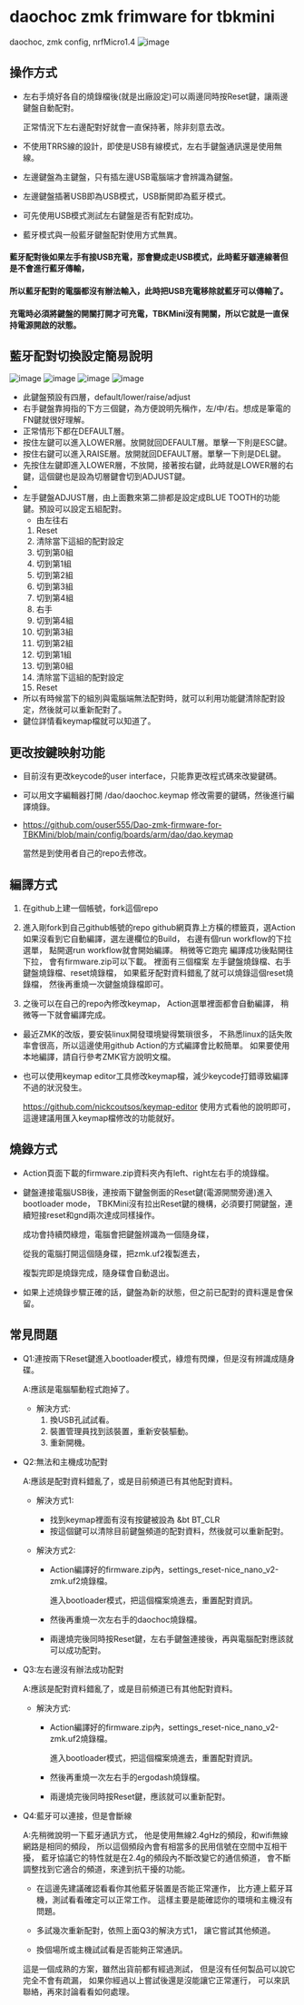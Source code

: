 # daochoc zmk frimware for tbkmini
daochoc, zmk config, nrfMicro1.4
![image](https://github.com/ouser555/daochoc/blob/main/pic/ZwHFFmVuw4.png)


## 操作方式
* 左右手燒好各自的燒錄檔後(就是出廠設定)可以兩邊同時按Reset鍵，讓兩邊鍵盤自動配對。

  正常情況下左右邊配對好就會一直保持著，除非刻意去改。
  
* 不使用TRRS線的設計，即使是USB有線模式，左右手鍵盤通訊還是使用無線。  

* 左邊鍵盤為主鍵盤，只有插左邊USB電腦端才會辨識為鍵盤。

* 左邊鍵盤插著USB即為USB模式，USB斷開即為藍牙模式。

* 可先使用USB模式測試左右鍵盤是否有配對成功。

* 藍牙模式與一般藍牙鍵盤配對使用方式無異。

#### 藍牙配對後如果左手有接USB充電，那會變成走USB模式，此時藍牙雖連線著但是不會進行藍牙傳輸，

#### 所以藍牙配對的電腦都沒有辦法輸入，此時把USB充電移除就藍牙可以傳輸了。

#### 充電時必須將鍵盤的開關打開才可充電，TBKMini沒有開關，所以它就是一直保持電源開啟的狀態。

## 藍牙配對切換設定簡易說明
![image](https://github.com/ouser555/daochoc/blob/main/pic/layerdefault.png)
![image](https://github.com/ouser555/daochoc/blob/main/pic/layerlower.png)
![image](https://github.com/ouser555/daochoc/blob/main/pic/layerraise.png)
![image](https://github.com/ouser555/daochoc/blob/main/pic/layeradjust.png)
  * 此鍵盤預設有四層，default/lower/raise/adjust
  * 右手鍵盤靠拇指的下方三個鍵，為方便說明先稱作，左/中/右。想成是筆電的FN鍵就很好理解。
  * 正常情形下都在DEFAULT層。
  * 按住左鍵可以進入LOWER層。放開就回DEFAULT層。單擊一下則是ESC鍵。
  * 按住右鍵可以進入RAISE層。放開就回DEFAULT層。單擊一下則是DEL鍵。
  * 先按住左鍵即進入LOWER層，不放開，接著按右鍵，此時就是LOWER層的右鍵，這個鍵也是設為切層鍵會切到ADJUST鍵。
  * 
  * 左手鍵盤ADJUST層，由上面數來第二排都是設定成BLUE TOOTH的功能鍵。預設可以設定五組配對。
    * 由左往右
    1. Reset
    2. 清除當下這組的配對設定
    3. 切到第0組
    4. 切到第1組
    5. 切到第2組
    6. 切到第3組
    7. 切到第4組
    8. 右手
    9. 切到第4組
    10. 切到第3組
    11. 切到第2組
    12. 切到第1組
    13. 切到第0組
    14. 清除當下這組的配對設定
    15. Reset
  * 所以有時候當下的組別與電腦端無法配對時，就可以利用功能鍵清除配對設定，然後就可以重新配對了。
  * 鍵位詳情看keymap檔就可以知道了。

## 更改按鍵映射功能
  * 目前沒有更改keycode的user interface，只能靠更改程式碼來改變鍵碼。
  
  * 可以用文字編輯器打開 /dao/daochoc.keymap 修改需要的鍵碼，然後進行編譯燒錄。
  
  * https://github.com/ouser555/Dao-zmk-firmware-for-TBKMini/blob/main/config/boards/arm/dao/dao.keymap
    
    當然是到使用者自己的repo去修改。

## 編譯方式
 
1. 在github上建一個帳號，fork這個repo
   
2. 進入剛fork到自己github帳號的repo 
     github網頁靠上方橫的標籤頁，選Action
     如果沒看到它自動編譯，選左邊欄位的Build，
     右邊有個run workflow的下拉選單，
     點開選run workflow就會開始編譯。
     稍微等它跑完
     編譯成功後點開往下拉，
     會有firmware.zip可以下載。
     裡面有三個檔案
     左手鍵盤燒錄檔、右手鍵盤燒錄檔、reset燒錄檔，
     如果藍牙配對資料錯亂了就可以燒錄這個reset燒錄檔，
     然後再重燒一次鍵盤燒錄檔即可。
  
2. 之後可以在自己的repo內修改keymap，
    Action選單裡面都會自動編譯，
    稍微等一下就會編譯完成。
  
* 最近ZMK的改版，要安裝linux開發環境變得繁瑣很多，
  不熟悉linux的話失敗率會很高，所以這邊使用github Action的方式編譯會比較簡單。
  如果要使用本地編譯，請自行參考ZMK官方說明文檔。

* 也可以使用keymap editor工具修改keymap檔，減少keycode打錯導致編譯不過的狀況發生。

  https://github.com/nickcoutsos/keymap-editor
  使用方式看他的說明即可，這邊建議用匯入keymap檔修改的功能就好。

## 燒錄方式

* Action頁面下載的firmware.zip資料夾內有left、right左右手的燒錄檔。
  
* 鍵盤連接電腦USB後，連按兩下鍵盤側面的Reset鍵(電源開關旁邊)進入bootloader mode，
  TBKMini沒有拉出Reset鍵的機構，必須要打開鍵盤，連續短接reset和gnd兩次達成同樣操作。

  成功會持續閃綠燈，電腦會把鍵盤辨識為一個隨身碟，
  
  從我的電腦打開這個隨身碟，把zmk.uf2複製進去，
  
  複製完即是燒錄完成，隨身碟會自動退出。
  
* 如果上述燒錄步驟正確的話，鍵盤為新的狀態，但之前已配對的資料還是會保留。

## 常見問題
* Q1:連按兩下Reset鍵進入bootloader模式，綠燈有閃爍，但是沒有辨識成隨身碟。

  A:應該是電腦驅動程式跑掉了。
  * 解決方式:
    1. 換USB孔試試看。
    2. 裝置管理員找到該裝置，重新安裝驅動。
    3. 重新開機。


* Q2:無法和主機成功配對

  A:應該是配對資料錯亂了，或是目前頻道已有其他配對資料。
  * 解決方式1:
  
    * 找到keymap裡面有沒有按鍵被設為 &bt BT_CLR
    * 按這個鍵可以清除目前鍵盤頻道的配對資料，然後就可以重新配對。
    
  * 解決方式2:
    * Action編譯好的firmware.zip內，settings_reset-nice_nano_v2-zmk.uf2燒錄檔。
    
      進入bootloader模式，把這個檔案燒進去，重置配對資訊。
      
      
    * 然後再重燒一次左右手的daochoc燒錄檔。
    
    
    * 兩邊燒完後同時按Reset鍵，左右手鍵盤連接後，再與電腦配對應該就可以成功配對。

* Q3:左右邊沒有辦法成功配對

  A:應該是配對資料錯亂了，或是目前頻道已有其他配對資料。

  * 解決方式:
    * Action編譯好的firmware.zip內，settings_reset-nice_nano_v2-zmk.uf2燒錄檔。
    
      進入bootloader模式，把這個檔案燒進去，重置配對資訊。
      
      
    * 然後再重燒一次左右手的ergodash燒錄檔。
    
    
    * 兩邊燒完後同時按Reset鍵，應該就可以重新配對。  
  
* Q4:藍牙可以連接，但是會斷線

  A:先稍微說明一下藍牙通訊方式，
    他是使用無線2.4gHz的頻段，和wifi無線網路是相同的頻段，
    所以這個頻段內會有相當多的民用信號在空間中互相干擾，
    藍牙協議它的特性就是在2.4g的頻段內不斷改變它的通信頻道，
    會不斷調整找到它適合的頻道，來達到抗干擾的功能。
    
    * 在這邊先建議確認看看你其他藍牙裝置是否能正常運作，
      比方連上藍牙耳機，測試看看確定可以正常工作。
      這樣主要是能確認你的環境和主機沒有問題。
      
    * 多試幾次重新配對，依照上面Q3的解決方式1，
      讓它嘗試其他頻道。
      
    * 換個場所或主機試試看是否能夠正常通訊。
    
    這是一個成熟的方案，雖然出貨前都有經過測試，
    但是沒有任何製品可以說它完全不會有疏漏，
    如果你經過以上嘗試後還是沒能讓它正常運行，
    可以來訊聯絡，再來討論看看如何處理。
